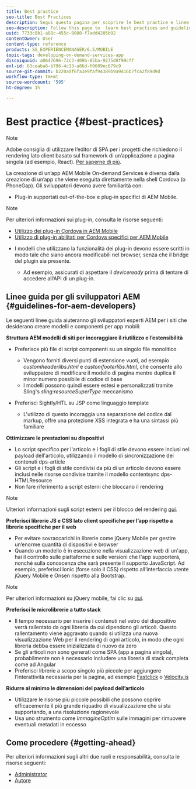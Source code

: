 ```yaml
---
title: Best practice
seo-title: Best Practices
description: Segui questa pagina per scoprire le best practice e linee guida utili per gli sviluppatori esperti AEM per i siti che desiderano creare modelli e componenti per app mobili.
seo-description: Follow this page to  learn best practices and guidelines that will help experienced AEM developers for sites, who want to build mobile app templates and components.
uuid: 7733c8b1-a88c-455c-8080-f7add4205b92
contentOwner: User
content-type: reference
products: SG_EXPERIENCEMANAGER/6.5/MOBILE
topic-tags: developing-on-demand-services-app
discoiquuid: a0647696-72c3-409b-85ba-9275d8f99cff
exl-id: 63ceaba6-b796-4c13-a86d-f0609ec679c9
source-git-commit: b220adf6fa3e9faf94389b9a9416b7fca2f89d9d
workflow-type: tm+mt
source-wordcount: '595'
ht-degree: 1%

---
```


# Best practice   {#best-practices}

>[!NOTE]
>
>Adobe consiglia di utilizzare l’editor di SPA per i progetti che richiedono il rendering lato client basato sul framework di un’applicazione a pagina singola (ad esempio, React). [Per saperne di più](/help/sites-developing/spa-overview.md).

La creazione di un’app AEM Mobile On-demand Services è diversa dalla creazione di un’app che viene eseguita direttamente nella shell Cordova (o PhoneGap). Gli sviluppatori devono avere familiarità con:

* Plug-in supportati out-of-the-box e plug-in specifici di AEM Mobile.

>[!NOTE]
>
>Per ulteriori informazioni sui plug-in, consulta le risorse seguenti:
>
>* [Utilizzo dei plug-in Cordova in AEM Mobile](https://helpx.adobe.com/digital-publishing-solution/help/cordova-api.html)
>* [Utilizzo di plug-in abilitati per Cordova specifici per AEM Mobile](https://helpx.adobe.com/digital-publishing-solution/help/app-runtime-api.html)
>


* I modelli che utilizzano la funzionalità dei plug-in devono essere scritti in modo tale che siano ancora modificabili nel browser, senza che il bridge del plugin sia presente.

   * Ad esempio, assicurati di aspettare il *deviceready* prima di tentare di accedere all’API di un plug-in.

## Linee guida per gli sviluppatori AEM {#guidelines-for-aem-developers}

Le seguenti linee guida aiuteranno gli sviluppatori esperti AEM per i siti che desiderano creare modelli e componenti per app mobili:

**Struttura AEM modelli di siti per incoraggiare il riutilizzo e l’estensibilità**

* Preferisce più file di script componenti su un singolo file monolitico

   * Vengono forniti diversi punti di estensione vuoti, ad esempio *customheaderlibs.html* e *customfooterlibs.html*, che consente allo sviluppatore di modificare il modello di pagina mentre duplica il minor numero possibile di codice di base
   * I modelli possono quindi essere estesi e personalizzati tramite Sling&#39;s *sling:resourceSuperType* meccanismo

* Preferisci Sightly/HTL su JSP come linguaggio template

   * L&#39;utilizzo di questo incoraggia una separazione del codice dal markup, offre una protezione XSS integrata e ha una sintassi più familiare

**Ottimizzare le prestazioni su dispositivi**

* Lo script specifico per l&#39;articolo e i fogli di stile devono essere inclusi nel payload dell&#39;articolo, utilizzando il modello di sincronizzazione dei contenuti dps-article
* Gli script e i fogli di stile condivisi da più di un articolo devono essere inclusi nelle risorse condivise tramite il modello contentsync dps-HTMLResource
* Non fare riferimento a script esterni che bloccano il rendering

>[!NOTE]
>
>Ulteriori informazioni sugli script esterni per il blocco del rendering [qui](https://developers.google.com/speed/docs/insights/BlockingJS).

**Preferisci librerie JS e CSS lato client specifiche per l’app rispetto a librerie specifiche per il web**

* Per evitare sovraccarichi in librerie come jQuery Mobile per gestire un’enorme quantità di dispositivi e browser
* Quando un modello è in esecuzione nella visualizzazione web di un&#39;app, hai il controllo sulle piattaforme e sulle versioni che l&#39;app supporterà, nonché sulla conoscenza che sarà presente il supporto JavaScript. Ad esempio, preferisci Ionic (forse solo il CSS) rispetto all’interfaccia utente jQuery Mobile e Onsen rispetto alla Bootstrap.

>[!NOTE]
>
>Per ulteriori informazioni su jQuery mobile, fai clic su [qui](https://jquerymobile.com/browser-support/1.4/).

**Preferisci le microlibrerie a tutto stack**

* Il tempo necessario per inserire i contenuti nel vetro del dispositivo verrà rallentato da ogni libreria da cui dipendono gli articoli. Questo rallentamento viene aggravato quando si utilizza una nuova visualizzazione Web per il rendering di ogni articolo, in modo che ogni libreria debba essere inizializzata di nuovo da zero
* Se gli articoli non sono generati come SPA (app a pagina singola), probabilmente non è necessario includere una libreria di stack completa come ad Angular
* Preferisci librerie a scopo singolo più piccole per aggiungere l’interattività necessaria per la pagina, ad esempio [Fastclick](https://github.com/ftlabs/fastclick) o [Velocity.js](https://velocityjs.org)

**Ridurre al minimo le dimensioni del payload dell’articolo**

* Utilizzare le risorse più piccole possibili che possono coprire efficacemente il più grande riquadro di visualizzazione che si sta supportando, a una risoluzione ragionevole
* Usa uno strumento come *ImmagineOptim* sulle immagini per rimuovere eventuali metadati in eccesso

## Come procedere {#getting-ahead}

Per ulteriori informazioni sugli altri due ruoli e responsabilità, consulta le risorse seguenti:

* [Administrator](/help/mobile/aem-mobile.md)
* [Autore](/help/mobile/aem-mobile-on-demand.md)
